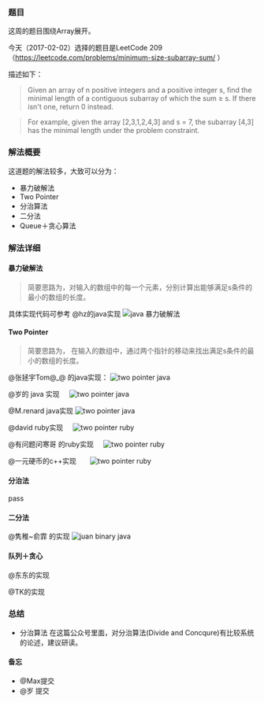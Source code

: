 ### 题目
这周的题目围绕Array展开。

今天（2017-02-02）选择的题目是LeetCode 209（https://leetcode.com/problems/minimum-size-subarray-sum/ ）

描述如下：
> Given an array of n positive integers and a positive integer s, find the minimal length of a contiguous subarray of which the sum ≥ s. If there isn't one, return 0 instead.
 
> For example, given the array [2,3,1,2,4,3] and s = 7,
the subarray [4,3] has the minimal length under the problem constraint.

### 解法概要
这道题的解法较多，大致可以分为：
- 暴力破解法
- Two Pointer
- 分治算法
- 二分法
- Queue＋贪心算法

### 解法详细

#### 暴力破解法

> 简要思路为，对输入的数组中的每一个元素，分别计算出能够满足s条件的最小的数组的长度。

具体实现代码可参考 @hz的java实现
![java 暴力破解法](./images/hz_bruteforce_java.png)
 
#### Two Pointer
 > 简要思路为， 在输入的数组中，通过两个指针的移动来找出满足s条件的最小的数组的长度。
 
 
 @张拯宇Tom@_@ 的java实现：
     ![two pointer java](./images/zhang_twopointer_java.png)
 
 @岁的 java 实现
     ![two pointer java](./images/sui_twopointer_java.png)
 
 @M.renard java实现
     ![two pointer java](./images/renard_twopointer_java.png)
 
 @david ruby实现
      ![two pointer ruby](./images/david_twopointer_ruby.png)
      
 @有问题问寒哥 的ruby实现
      ![two pointer ruby](./images/han_twopointer_ruby.png)
 
 @一元硬币的c++实现
       ![two pointer ruby](./images/yuan_twopointer_cpp.png)
       

#### 分治法

pass

#### 二分法
@隽稚~俞霏 的实现
         ![juan binary java](./images/juan_binary_java.png)
         
#### 队列＋贪心
@东东的实现


@TK的实现



### 总结

- 分治算法 
在这篇公众号里面，对分治算法(Divide and Concqure)有比较系统的论述，建议研读。

#### 备忘
- @Max提交
- @岁 提交
